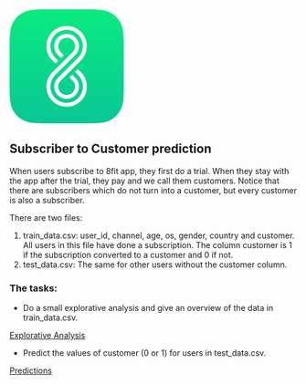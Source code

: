 <img src="./8fit_Appicon_1024.png" width="200">

## Subscriber to Customer prediction


When users subscribe to 8fit app, they first do a trial. When they stay with the app after the trial, 
they pay and we call them customers. Notice that there are subscribers which do not turn into a customer, 
but every customer is also a subscriber. 

There are two files:

1) train_data.csv: user_id, channel, age, os, gender, country and customer. 
All users in this file have done a subscription. 
The column customer is 1 if the subscription converted to a customer and 0 if not.
2) test_data.csv: The same for other users without the customer column.

### The tasks:

- Do a small explorative analysis and give an overview of the data in train_data.csv.

[Explorative Analysis](./baran_toppare_analysis_predictions.ipynb)

- Predict the values of customer (0 or 1) for users in test_data.csv. 

[Predictions](./Baran_Toppare_predictions.csv)
